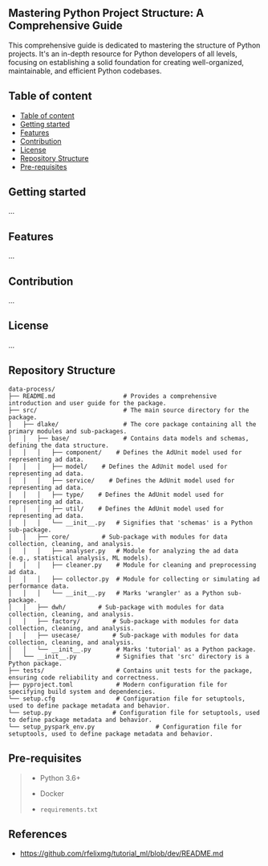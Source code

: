 Mastering Python Project Structure: A Comprehensive Guide
---


This comprehensive guide is dedicated to mastering the structure of Python projects. It's an in-depth resource for
Python developers of all levels, focusing on establishing a solid foundation for creating well-organized, maintainable,
and efficient Python codebases.

## Table of content

<!-- TOC -->

* [Table of content](#table-of-content)
* [Getting started](#getting-started)
* [Features](#features)
* [Contribution](#contribution)
* [License](#license)
* [Repository Structure](#repository-structure)
* [Pre-requisites](#pre-requisites)

<!-- TOC -->

## Getting started

...

## Features

...

## Contribution

...

## License

...

## Repository Structure

```bash2html
data-process/
├── README.md                   # Provides a comprehensive introduction and user guide for the package.
├── src/                        # The main source directory for the package.
│   ├── dlake/                  # The core package containing all the primary modules and sub-packages.
│   │   ├── base/               # Contains data models and schemas, defining the data structure.
│   │   │   ├── component/    # Defines the AdUnit model used for representing ad data.
│   │   │   ├── model/    # Defines the AdUnit model used for representing ad data.
│   │   │   ├── service/    # Defines the AdUnit model used for representing ad data.
│   │   │   ├── type/    # Defines the AdUnit model used for representing ad data.
│   │   │   ├── util/    # Defines the AdUnit model used for representing ad data.
│   │   │   └── __init__.py   # Signifies that 'schemas' is a Python sub-package.
│   │   ├── core/         # Sub-package with modules for data collection, cleaning, and analysis.
│   │   │   ├── analyser.py   # Module for analyzing the ad data (e.g., statistical analysis, ML models).
│   │   │   ├── cleaner.py    # Module for cleaning and preprocessing ad data.
│   │   │   ├── collector.py  # Module for collecting or simulating ad performance data.
│   │   │   └── __init__.py   # Marks 'wrangler' as a Python sub-package.
│   │   ├── dwh/         # Sub-package with modules for data collection, cleaning, and analysis.
│   │   ├── factory/         # Sub-package with modules for data collection, cleaning, and analysis.
│   │   ├── usecase/         # Sub-package with modules for data collection, cleaning, and analysis.
│   │   └── __init__.py       # Marks 'tutorial' as a Python package.
│   └── __init__.py           # Signifies that 'src' directory is a Python package.
├── tests/                    # Contains unit tests for the package, ensuring code reliability and correctness.
├── pyproject.toml            # Modern configuration file for specifying build system and dependencies.
└── setup.cfg                 # Configuration file for setuptools, used to define package metadata and behavior.
└── setup.py                 # Configuration file for setuptools, used to define package metadata and behavior.
└── setup_pyspark_env.py                 # Configuration file for setuptools, used to define package metadata and behavior.
```

## Pre-requisites

> - Python 3.6+
>
> - Docker
>
> - `requirements.txt`
> 
> 

## References
- https://github.com/rfelixmg/tutorial_ml/blob/dev/README.md
